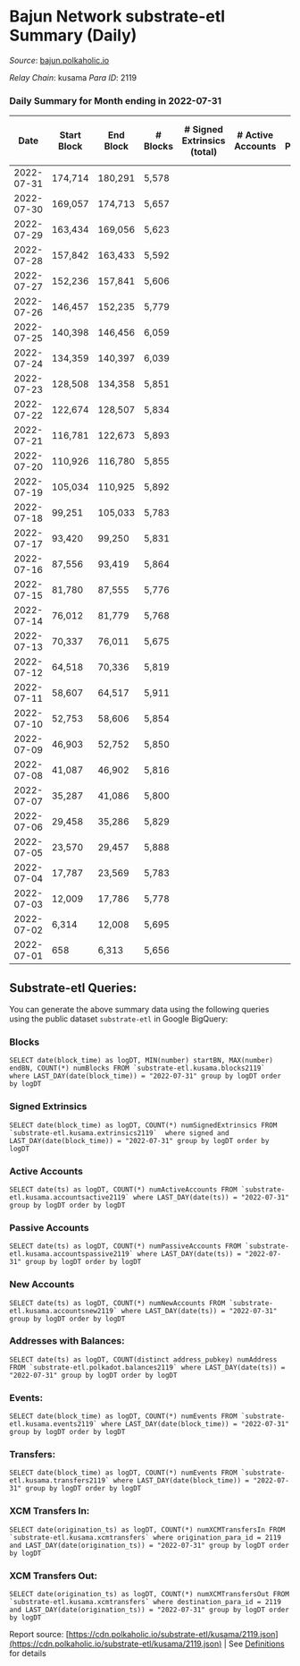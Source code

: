 # Bajun Network substrate-etl Summary (Daily)

_Source_: [bajun.polkaholic.io](https://bajun.polkaholic.io)

*Relay Chain*: kusama
*Para ID*: 2119



### Daily Summary for Month ending in 2022-07-31


| Date | Start Block | End Block | # Blocks | # Signed Extrinsics (total) | # Active Accounts | # Passive | # New | # Addresses with Balances | # Events | # Transfers | # XCM Transfers In | # XCM Transfers Out | Issues | 
| ---- | ----------- | --------- | -------- | --------------------------- | ----------------- | --------- | ----- | ------------------------- | -------- | ----------- | ------------------ | ------------------- | ------ |
| 2022-07-31 | 174,714 | 180,291 | 5,578 |  |  |  |  | 4 | 11,159 |   |   |   |  |
| 2022-07-30 | 169,057 | 174,713 | 5,657 |  |  |  |  |  | 11,318 |   |   |   |  |
| 2022-07-29 | 163,434 | 169,056 | 5,623 |  |  |  |  |  | 11,249 |   |   |   |  |
| 2022-07-28 | 157,842 | 163,433 | 5,592 |  |  |  |  |  | 11,187 |   |   |   |  |
| 2022-07-27 | 152,236 | 157,841 | 5,606 |  |  |  |  |  | 11,215 |   |   |   |  |
| 2022-07-26 | 146,457 | 152,235 | 5,779 |  |  |  |  |  | 11,564 |   |   |   |  |
| 2022-07-25 | 140,398 | 146,456 | 6,059 |  |  |  |  |  | 12,122 |   |   |   |  |
| 2022-07-24 | 134,359 | 140,397 | 6,039 |  |  |  |  |  | 12,081 |   |   |   |  |
| 2022-07-23 | 128,508 | 134,358 | 5,851 |  |  |  |  |  | 11,705 |   |   |   |  |
| 2022-07-22 | 122,674 | 128,507 | 5,834 |  |  |  |  |  | 11,671 |   |   |   |  |
| 2022-07-21 | 116,781 | 122,673 | 5,893 |  |  |  |  |  | 11,790 |   |   |   |  |
| 2022-07-20 | 110,926 | 116,780 | 5,855 |  |  |  |  |  | 11,713 |   |   |   |  |
| 2022-07-19 | 105,034 | 110,925 | 5,892 |  |  |  |  |  | 11,787 |   |   |   |  |
| 2022-07-18 | 99,251 | 105,033 | 5,783 |  |  |  |  |  | 11,572 |   |   |   |  |
| 2022-07-17 | 93,420 | 99,250 | 5,831 |  |  |  |  |  | 11,666 |   |   |   |  |
| 2022-07-16 | 87,556 | 93,419 | 5,864 |  |  |  |  |  | 11,731 |   |   |   |  |
| 2022-07-15 | 81,780 | 87,555 | 5,776 |  |  |  |  |  | 11,555 |   |   |   |  |
| 2022-07-14 | 76,012 | 81,779 | 5,768 |  |  |  |  |  | 11,539 |   |   |   |  |
| 2022-07-13 | 70,337 | 76,011 | 5,675 |  |  |  |  |  | 11,353 |   |   |   |  |
| 2022-07-12 | 64,518 | 70,336 | 5,819 |  |  |  |  |  | 11,642 |   |   |   |  |
| 2022-07-11 | 58,607 | 64,517 | 5,911 |  |  |  |  |  | 11,825 |   |   |   |  |
| 2022-07-10 | 52,753 | 58,606 | 5,854 |  |  |  |  |  | 11,711 |   |   |   |  |
| 2022-07-09 | 46,903 | 52,752 | 5,850 |  |  |  |  |  | 11,706 |   |   |   |  |
| 2022-07-08 | 41,087 | 46,902 | 5,816 |  |  |  |  |  | 11,636 |   |   |   |  |
| 2022-07-07 | 35,287 | 41,086 | 5,800 |  |  |  |  |  | 11,603 |   |   |   |  |
| 2022-07-06 | 29,458 | 35,286 | 5,829 |  |  |  |  |  | 11,661 |   |   |   |  |
| 2022-07-05 | 23,570 | 29,457 | 5,888 |  |  |  |  |  | 11,779 |   |   |   |  |
| 2022-07-04 | 17,787 | 23,569 | 5,783 |  |  |  |  |  | 11,570 |   |   |   |  |
| 2022-07-03 | 12,009 | 17,786 | 5,778 |  |  |  |  |  | 11,559 |   |   |   |  |
| 2022-07-02 | 6,314 | 12,008 | 5,695 |  |  |  |  |  | 11,393 |   |   |   |  |
| 2022-07-01 | 658 | 6,313 | 5,656 |  |  |  |  |  | 11,315 |   |   |   |  |

## Substrate-etl Queries:
You can generate the above summary data using the following queries using the public dataset `substrate-etl` in Google BigQuery:


### Blocks
```
SELECT date(block_time) as logDT, MIN(number) startBN, MAX(number) endBN, COUNT(*) numBlocks FROM `substrate-etl.kusama.blocks2119`  where LAST_DAY(date(block_time)) = "2022-07-31" group by logDT order by logDT
```


### Signed Extrinsics
```
SELECT date(block_time) as logDT, COUNT(*) numSignedExtrinsics FROM `substrate-etl.kusama.extrinsics2119`  where signed and LAST_DAY(date(block_time)) = "2022-07-31" group by logDT order by logDT
```


### Active Accounts
```
SELECT date(ts) as logDT, COUNT(*) numActiveAccounts FROM `substrate-etl.kusama.accountsactive2119` where LAST_DAY(date(ts)) = "2022-07-31" group by logDT order by logDT
```


### Passive Accounts
```
SELECT date(ts) as logDT, COUNT(*) numPassiveAccounts FROM `substrate-etl.kusama.accountspassive2119` where LAST_DAY(date(ts)) = "2022-07-31" group by logDT order by logDT
```


### New Accounts
```
SELECT date(ts) as logDT, COUNT(*) numNewAccounts FROM `substrate-etl.kusama.accountsnew2119` where LAST_DAY(date(ts)) = "2022-07-31" group by logDT order by logDT
```


### Addresses with Balances:
```
SELECT date(ts) as logDT, COUNT(distinct address_pubkey) numAddress FROM `substrate-etl.polkadot.balances2119` where LAST_DAY(date(ts)) = "2022-07-31" group by logDT order by logDT
```


### Events:
```
SELECT date(block_time) as logDT, COUNT(*) numEvents FROM `substrate-etl.kusama.events2119` where LAST_DAY(date(block_time)) = "2022-07-31" group by logDT order by logDT
```


### Transfers:
```
SELECT date(block_time) as logDT, COUNT(*) numEvents FROM `substrate-etl.kusama.transfers2119` where LAST_DAY(date(block_time)) = "2022-07-31" group by logDT order by logDT
```


### XCM Transfers In:
```
SELECT date(origination_ts) as logDT, COUNT(*) numXCMTransfersIn FROM `substrate-etl.kusama.xcmtransfers` where origination_para_id = 2119 and LAST_DAY(date(origination_ts)) = "2022-07-31" group by logDT order by logDT
```


### XCM Transfers Out:
```
SELECT date(origination_ts) as logDT, COUNT(*) numXCMTransfersOut FROM `substrate-etl.kusama.xcmtransfers` where destination_para_id = 2119 and LAST_DAY(date(origination_ts)) = "2022-07-31" group by logDT order by logDT
```



Report source: [https://cdn.polkaholic.io/substrate-etl/kusama/2119.json](https://cdn.polkaholic.io/substrate-etl/kusama/2119.json) | See [Definitions](/DEFINITIONS.md) for details
